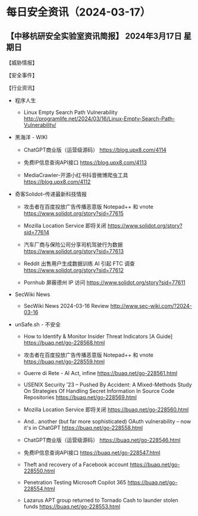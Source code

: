 # 每日安全资讯（2024-03-17）

【中移杭研安全实验室资讯简报】
2024年3月17日 星期日
---------------------------
【威胁情报】

【安全事件】

【行业资讯】

- 程序人生
  - Linux Empty Search Path Vulnerability
http://programlife.net/2024/03/16/Linux-Empty-Search-Path-Vulnerability/

- 黑海洋 - WIKI
  - ChatGPT商业版（运营级源码）
https://blog.upx8.com/4114

  - 免费IP信息查询API接口
https://blog.upx8.com/4113

  - MediaCrawler-开源小红书抖音微博爬虫工具
https://blog.upx8.com/4112

- 奇客Solidot–传递最新科技情报
  - 攻击者在百度投放广告传播恶意版 Notepad++ 和 vnote
https://www.solidot.org/story?sid=77615

  - Mozilla Location Service 即将关闭
https://www.solidot.org/story?sid=77614

  - 汽车厂商与保险公司分享司机驾驶行为数据
https://www.solidot.org/story?sid=77613

  - Reddit 出售用户生成数据训练 AI 引起 FTC 调查
https://www.solidot.org/story?sid=77612

  - Pornhub 屏蔽德州 IP 访问
https://www.solidot.org/story?sid=77611

- SecWiki News
  - SecWiki News 2024-03-16 Review
http://www.sec-wiki.com/?2024-03-16

- unSafe.sh - 不安全
  - How to Identify & Monitor Insider Threat Indicators [A Guide]
https://buaq.net/go-228568.html

  - 攻击者在百度投放广告传播恶意版 Notepad++ 和 vnote
https://buaq.net/go-228559.html

  - Guerre di Rete - AI Act, infine
https://buaq.net/go-228561.html

  - USENIX Security ’23 – Pushed By Accident: A Mixed-Methods Study On Strategies Of Handling Secret Information In Source Code Repositories
https://buaq.net/go-228569.html

  - Mozilla Location Service 即将关闭
https://buaq.net/go-228560.html

  - And.. another (but far more sophisticated) OAuth vulnerability – now it's in ChatGPT
https://buaq.net/go-228558.html

  - ChatGPT商业版（运营级源码）
https://buaq.net/go-228546.html

  - 免费IP信息查询API接口
https://buaq.net/go-228547.html

  - Theft and recovery of a Facebook account
https://buaq.net/go-228550.html

  - Penetration Testing Microsoft Copilot 365
https://buaq.net/go-228554.html

  - Lazarus APT group returned to Tornado Cash to launder stolen funds
https://buaq.net/go-228553.html

